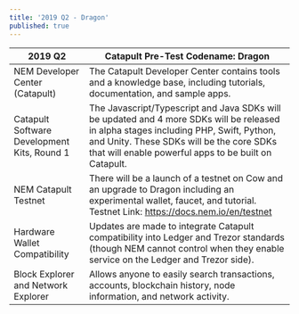 ```yaml
---
title: '2019 Q2 - Dragon'
published: true
---
```


| **2019 Q2** | **Catapult Pre-Test Codename: Dragon** |
| ------------- | ------------- |
| NEM Developer Center (Catapult)  | The Catapult Developer Center contains tools and a knowledge base, including tutorials, documentation, and sample apps.  |
| Catapult Software Development Kits, Round 1 | The Javascript/Typescript and Java SDKs will be updated and 4 more SDKs will be released in alpha stages including PHP, Swift, Python, and Unity. These SDKs will be the core SDKs that will enable powerful apps to be built on Catapult. |
| NEM Catapult Testnet | There will be a launch of a testnet on Cow and an upgrade to Dragon including an experimental wallet, faucet, and tutorial. Testnet Link: https://docs.nem.io/en/testnet |
| Hardware Wallet Compatibility | Updates are made to integrate Catapult compatibility into Ledger and Trezor standards (though NEM cannot control when they enable service on the Ledger and Trezor side). |
| Block Explorer and Network Explorer | Allows anyone to easily search transactions, accounts, blockchain history, node information, and network activity. |

